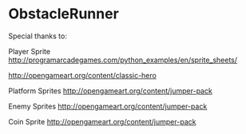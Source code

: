 # ObstacleRunner


Special thanks to:

Player Sprite
http://programarcadegames.com/python_examples/en/sprite_sheets/

http://opengameart.org/content/classic-hero

Platform Sprites
http://opengameart.org/content/jumper-pack

Enemy Sprites
http://opengameart.org/content/jumper-pack

Coin Sprite
http://opengameart.org/content/jumper-pack
